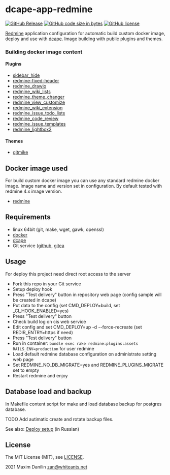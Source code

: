 # dcape-app-redmine

[![GitHub Release][1]][2] [![GitHub code size in bytes][3]]() [![GitHub license][4]][5]

[1]: https://img.shields.io/github/release/dopos/dcape-app-redmine.svg
[2]: https://github.com/dopos/dcape-app-redmine/releases
[3]: https://img.shields.io/github/languages/code-size/dopos/dcape-app-redmine.svg
[4]: https://img.shields.io/github/license/dopos/dcape-app-redmine.svg
[5]: LICENSE

[Redmine](https://en.wikipedia.org/wiki/Redmine) application configuration for automatic build custom docker image, deploy and use with [dcape](https://github.com/dopos/dcape). Image building with public plugins and themes.

### Building docker image content

#### Plugins
* [sidebar_hide](https://github.com/jouve/sidebar_hide)
* [redmine-fixed-header](https://github.com/YujiSoftware/redmine-fixed-header.git)
* [redmine_drawio](https://github.com/mikitex70/redmine_drawio.git)
* [redmine_wiki_lists](https://github.com/tkusukawa/redmine_wiki_lists.git)
* [redmine_theme_changer](https://github.com/haru/redmine_theme_changer.git)
* [redmine_view_customize](https://github.com/onozaty/redmine-view-customize.git)
* [redmine_wiki_extension](https://github.com/haru/redmine_wiki_extensions.git)
* [redmine_issue_todo_lists](https://github.com/canidas/redmine_issue_todo_lists.git)
* [redmine_code_review](https://github.com/haru/redmine_code_review)
* [redmine_issue_templates](https://github.com/akiko-pusu/redmine_issue_templates)
* [redmine_lightbox2](https://github.com/paginagmbh/redmine_lightbox2.git)
#### Themes
* [gitmike](https://github.com/makotokw/redmine-theme-gitmike.git)

## Docker image used

For build custom docker image you can use any standard redmine docker image. Image name and version set in configuration. By default tested with redmine 4.x image version.
* [redmine](https://hub.docker.com/_/redmine)

## Requirements

* linux 64bit (git, make, wget, gawk, openssl)
* [docker](http://docker.io)
* [dcape](https://github.com/dopos/dcape)
* Git service ([github](https://github.com), [gitea](https://gitea.io)

## Usage

For deploy this project need direct root access to the server

* Fork this repo in your Git service
* Setup deploy hook 
* Press "Test delivery" button in repository web page (config sample will be created in dcape)
* Put data to the config (set CMD_DEPLOY=build, set _CI_HOOK_ENABLED=yes)
* Press "Test delivery" button
* Check build log on cis web service 
* Edit config and set CMD_DEPLOY=up -d --force-recreate (set REDIR_ENTRY=https if need)
* Press "Test delivery" button
* Run in container: `bundle exec rake redmine:plugins:assets RAILS_ENV=production` for user redmine
* Load default redmine database configuration on administrate setting web page
* Set REDMINE_NO_DB_MIGRATE=yes and REDMINE_PLUGINS_MIGRATE set to empty
* Restart redmine and enjoy


## Database load and backup

In Makefile content script for make and load database backup for postgres database.

TODO
Add autimatic create and rotate backup files.

See also: [Deploy setup](https://github.com/dopos/dcape/blob/master/DEPLOY.md) (in Russian)

## License

The MIT License (MIT), see [LICENSE](LICENSE).

2021 Maxim Danilin <zan@whiteants.net>

